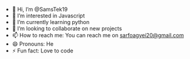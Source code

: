 - 👋 Hi, I’m @SamsTek19
- 👀 I’m interested in Javascript 
- 🌱 I’m currently learning python
- 💞️ I’m looking to collaborate on new projects 
- 📫 How to reach me: You can reach me on sarfoagyei20@gmail.com
- 😄 Pronouns: He
- ⚡ Fun fact: Love to code 

<!---
SamsTek19/SamsTek19 is a ✨ special ✨ repository because its `README.md` (this file) appears on your GitHub profile.
You can click the Preview link to take a look at your changes.
--->
